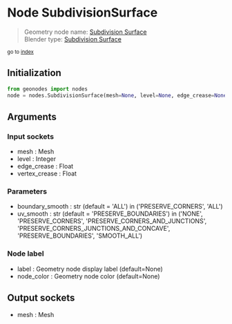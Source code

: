 
# Node SubdivisionSurface

> Geometry node name: [Subdivision Surface](https://docs.blender.org/manual/en/latest/modeling/geometry_nodes/mesh/subdivision_surface.html)<br>
  Blender type: [Subdivision Surface](https://docs.blender.org/api/current/bpy.types.GeometryNodeSubdivisionSurface.html)
  
<sub>go to [index](/docs/index.md)</sub>

## Initialization

```python
from geonodes import nodes
node = nodes.SubdivisionSurface(mesh=None, level=None, edge_crease=None, vertex_crease=None, boundary_smooth='ALL', uv_smooth='PRESERVE_BOUNDARIES', label=None, node_color=None)
```



## Arguments


### Input sockets

- mesh : Mesh
- level : Integer
- edge_crease : Float
- vertex_crease : Float

### Parameters

- boundary_smooth : str (default = 'ALL') in ('PRESERVE_CORNERS', 'ALL')
- uv_smooth : str (default = 'PRESERVE_BOUNDARIES') in ('NONE', 'PRESERVE_CORNERS', 'PRESERVE_CORNERS_AND_JUNCTIONS', 'PRESERVE_CORNERS_JUNCTIONS_AND_CONCAVE', 'PRESERVE_BOUNDARIES', 'SMOOTH_ALL')

### Node label

- label : Geometry node display label (default=None)
- node_color : Geometry node color (default=None)

## Output sockets

- mesh : Mesh
